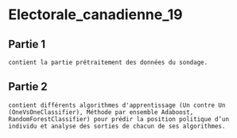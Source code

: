 # Electorale_canadienne_19
## Partie 1
    contient la partie prétraitement des données du sondage.
## Partie 2
    contient différents algorithmes d'apprentissage (Un contre Un (OneVsOneClassifier), Méthode par ensemble Adaboost, RandomForestClassifier) pour prédir la position politique d’un individu et analyse des sorties de chacun de ses algorithmes.
